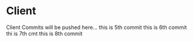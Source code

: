 # Client
Client Commits will be pushed here... 
this is 5th commit
this is 6th commit
thi is 7th cmt
this is 8th commit
